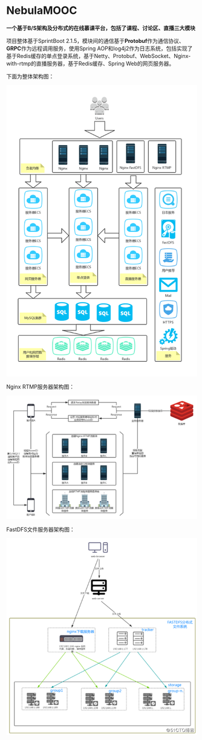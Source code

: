 # NebulaMOOC

**一个基于B/S架构及分布式的在线慕课平台，包括了课程、讨论区、直播三大模块**

项目整体基于SprintBoot 2.1.5，模块间的通信基于**Protobuf**作为通信协议、**GRPC**作为远程调用服务，使用Spring AOP和log4j2作为日志系统，包括实现了基于Redis缓存的单点登录系统，基于Netty、Protobuf、WebSocket、Nginx-with-rtmp的直播服务器，基于Redis缓存、Spring Web的网页服务器。  

下面为整体架构图：

![服务器架构图](./extra_img/struct.jpg)

Nginx RTMP服务器架构图：

![Nginx RTMP服务器](./extra_img/rtmp_struct.png)

FastDFS文件服务器架构图：

![FastDFS文件服务器](./extra_img/fastdfs_struct.png)
